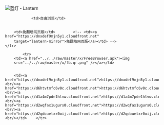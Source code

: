 

<img src="../../raw/master/x/8e0a2b81.c82003be.LanternYellow2.png" alt="蓝灯 - Lantern"/>
<table>
    <tr>
                
                <td>自由浏览</td>
        
        
        <td>免翻墙网页版</td>        <!-- <td><a href="https://dnxdef9mjn5y1.cloudfront.net"
        target="lantern-mirror">免翻墙网页版</a></td> -->
    </tr>
    
            <tr>
        <td><a href="../../raw/master/x/FreeBrowser.apk"><img
        src="../../raw/master/x/fb.qr.png" /></a></td>

        
        <td><a href="https://dnxdef9mjn5y1.cloudfront.net">https://dnxdef9mjn5y1.cloudfront.net</a><br/><a href="https://d6htvtmfc6v0c.cloudfront.net">https://d6htvtmfc6v0c.cloudfront.net</a><br/><a href="https://d1a4m7pde1hlvw.cloudfront.net">https://d1a4m7pde1hlvw.cloudfront.net</a><br/><a href="https://d2wqfax1ugurs0.cloudfront.net">https://d2wqfax1ugurs0.cloudfront.net</a><br/><a href="https://d2qdouetxr0oij.cloudfront.net">https://d2qdouetxr0oij.cloudfront.net</a><br/></td>    </tr>
</table>
